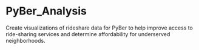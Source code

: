 # PyBer_Analysis
Create visualizations of rideshare data for PyBer to help improve access to ride-sharing services and determine affordability for underserved neighborhoods. 
